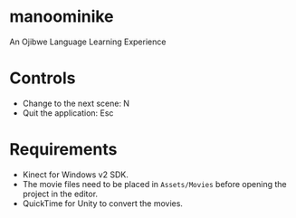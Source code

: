 # manoominike
An Ojibwe Language Learning Experience

# Controls
* Change to the next scene: N
* Quit the application: Esc

# Requirements
* Kinect for Windows v2 SDK.
* The movie files need to be placed in `Assets/Movies` before opening the project in the editor.
* QuickTime for Unity to convert the movies.
